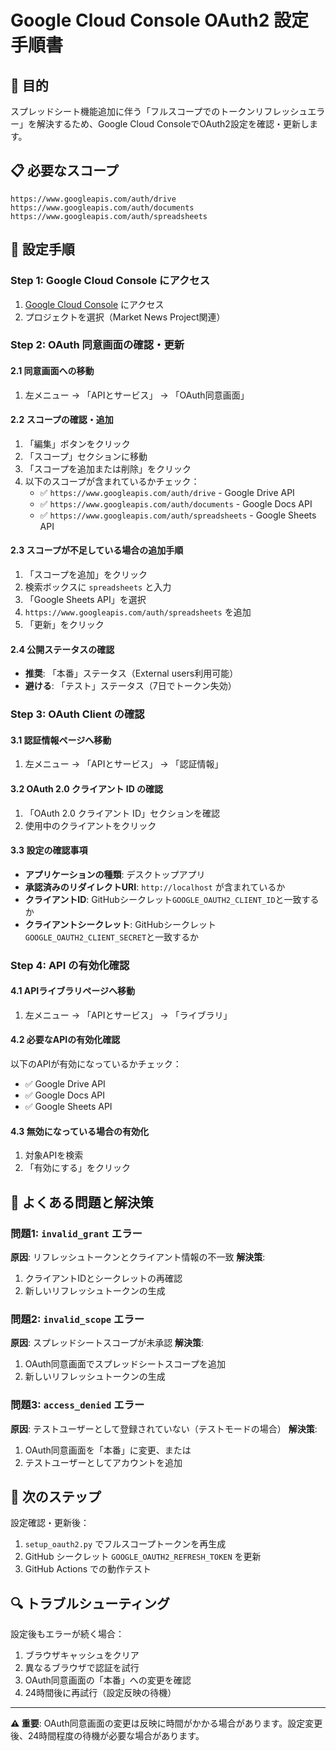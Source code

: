 # Google Cloud Console OAuth2 設定手順書

## 🎯 目的
スプレッドシート機能追加に伴う「フルスコープでのトークンリフレッシュエラー」を解決するため、Google Cloud ConsoleでOAuth2設定を確認・更新します。

## 📋 必要なスコープ
```
https://www.googleapis.com/auth/drive
https://www.googleapis.com/auth/documents  
https://www.googleapis.com/auth/spreadsheets
```

## 🔧 設定手順

### Step 1: Google Cloud Console にアクセス
1. [Google Cloud Console](https://console.cloud.google.com/) にアクセス
2. プロジェクトを選択（Market News Project関連）

### Step 2: OAuth 同意画面の確認・更新

#### 2.1 同意画面への移動
1. 左メニュー → 「APIとサービス」 → 「OAuth同意画面」

#### 2.2 スコープの確認・追加
1. 「編集」ボタンをクリック
2. 「スコープ」セクションに移動
3. 「スコープを追加または削除」をクリック
4. 以下のスコープが含まれているかチェック：
   - ✅ `https://www.googleapis.com/auth/drive` - Google Drive API
   - ✅ `https://www.googleapis.com/auth/documents` - Google Docs API  
   - ✅ `https://www.googleapis.com/auth/spreadsheets` - Google Sheets API

#### 2.3 スコープが不足している場合の追加手順
1. 「スコープを追加」をクリック
2. 検索ボックスに `spreadsheets` と入力
3. 「Google Sheets API」を選択
4. `https://www.googleapis.com/auth/spreadsheets` を追加
5. 「更新」をクリック

#### 2.4 公開ステータスの確認
- **推奨**: 「本番」ステータス（External users利用可能）
- **避ける**: 「テスト」ステータス（7日でトークン失効）

### Step 3: OAuth Client の確認

#### 3.1 認証情報ページへ移動
1. 左メニュー → 「APIとサービス」 → 「認証情報」

#### 3.2 OAuth 2.0 クライアント ID の確認
1. 「OAuth 2.0 クライアント ID」セクションを確認
2. 使用中のクライアントをクリック

#### 3.3 設定の確認事項
- **アプリケーションの種類**: デスクトップアプリ
- **承認済みのリダイレクトURI**: `http://localhost` が含まれているか
- **クライアントID**: GitHubシークレット`GOOGLE_OAUTH2_CLIENT_ID`と一致するか
- **クライアントシークレット**: GitHubシークレット`GOOGLE_OAUTH2_CLIENT_SECRET`と一致するか

### Step 4: API の有効化確認

#### 4.1 APIライブラリページへ移動
1. 左メニュー → 「APIとサービス」 → 「ライブラリ」

#### 4.2 必要なAPIの有効化確認
以下のAPIが有効になっているかチェック：
- ✅ Google Drive API
- ✅ Google Docs API  
- ✅ Google Sheets API

#### 4.3 無効になっている場合の有効化
1. 対象APIを検索
2. 「有効にする」をクリック

## 🚨 よくある問題と解決策

### 問題1: `invalid_grant` エラー
**原因**: リフレッシュトークンとクライアント情報の不一致
**解決策**: 
1. クライアントIDとシークレットの再確認
2. 新しいリフレッシュトークンの生成

### 問題2: `invalid_scope` エラー  
**原因**: スプレッドシートスコープが未承認
**解決策**:
1. OAuth同意画面でスプレッドシートスコープを追加
2. 新しいリフレッシュトークンの生成

### 問題3: `access_denied` エラー
**原因**: テストユーザーとして登録されていない（テストモードの場合）
**解決策**:
1. OAuth同意画面を「本番」に変更、または
2. テストユーザーとしてアカウントを追加

## 📝 次のステップ

設定確認・更新後：
1. `setup_oauth2.py` でフルスコープトークンを再生成
2. GitHub シークレット `GOOGLE_OAUTH2_REFRESH_TOKEN` を更新
3. GitHub Actions での動作テスト

## 🔍 トラブルシューティング

設定後もエラーが続く場合：
1. ブラウザキャッシュをクリア
2. 異なるブラウザで認証を試行
3. OAuth同意画面の「本番」への変更を確認
4. 24時間後に再試行（設定反映の待機）

---

**⚠️ 重要**: OAuth同意画面の変更は反映に時間がかかる場合があります。設定変更後、24時間程度の待機が必要な場合があります。